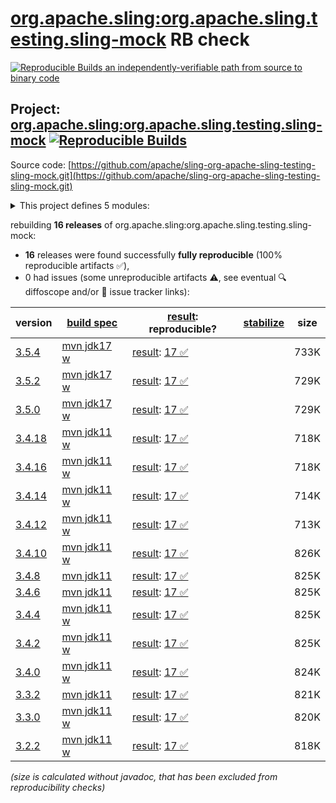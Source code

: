 [org.apache.sling:org.apache.sling.testing.sling-mock](https://central.sonatype.com/artifact/org.apache.sling/org.apache.sling.testing.sling-mock/versions) RB check
=======

[![Reproducible Builds](https://reproducible-builds.org/images/logos/rb.svg) an independently-verifiable path from source to binary code](https://reproducible-builds.org/)

## Project: [org.apache.sling:org.apache.sling.testing.sling-mock](https://central.sonatype.com/artifact/org.apache.sling/org.apache.sling.testing.sling-mock/versions) [![Reproducible Builds](https://img.shields.io/endpoint?url=https://raw.githubusercontent.com/jvm-repo-rebuild/reproducible-central/master/content/org/apache/sling/org.apache.sling.testing.sling-mock/badge.json)](https://github.com/jvm-repo-rebuild/reproducible-central/blob/master/content/org/apache/sling/org.apache.sling.testing.sling-mock/README.md)

Source code: [https://github.com/apache/sling-org-apache-sling-testing-sling-mock.git](https://github.com/apache/sling-org-apache-sling-testing-sling-mock.git)

<details><summary>This project defines 5 modules:</summary>

* [org.apache.sling:org.apache.sling.testing.sling-mock](https://central.sonatype.com/artifact/org.apache.sling/org.apache.sling.testing.sling-mock/overview)
* [org.apache.sling:org.apache.sling.testing.sling-mock.core](https://central.sonatype.com/artifact/org.apache.sling/org.apache.sling.testing.sling-mock.core/overview)
* [org.apache.sling:org.apache.sling.testing.sling-mock.junit4](https://central.sonatype.com/artifact/org.apache.sling/org.apache.sling.testing.sling-mock.junit4/overview)
* [org.apache.sling:org.apache.sling.testing.sling-mock.junit5](https://central.sonatype.com/artifact/org.apache.sling/org.apache.sling.testing.sling-mock.junit5/overview)
* [org.apache.sling:org.apache.sling.testing.sling-mock.parent](https://central.sonatype.com/artifact/org.apache.sling/org.apache.sling.testing.sling-mock.parent/overview)
</details>

rebuilding **16 releases** of org.apache.sling:org.apache.sling.testing.sling-mock:
- **16** releases were found successfully **fully reproducible** (100% reproducible artifacts :white_check_mark:),
- 0 had issues (some unreproducible artifacts :warning:, see eventual :mag: diffoscope and/or :memo: issue tracker links):

| version | [build spec](/BUILDSPEC.md) | [result](https://reproducible-builds.org/docs/jvm/): reproducible? | [stabilize](https://github.com/google/oss-rebuild/blob/main/cmd/stabilize/README.md) | size |
| -- | --------- | ------ | ------ | -- |
| [3.5.4](https://central.sonatype.com/artifact/org.apache.sling/org.apache.sling.testing.sling-mock/3.5.4/pom) | [mvn jdk17 w](org.apache.sling.testing.sling-mock-3.5.4.buildspec) | [result](org.apache.sling.testing.sling-mock-3.5.4.buildinfo): [17 :white_check_mark: ](org.apache.sling.testing.sling-mock-3.5.4.buildcompare) | | 733K |
| [3.5.2](https://central.sonatype.com/artifact/org.apache.sling/org.apache.sling.testing.sling-mock/3.5.2/pom) | [mvn jdk17 w](org.apache.sling.testing.sling-mock-3.5.2.buildspec) | [result](org.apache.sling.testing.sling-mock-3.5.2.buildinfo): [17 :white_check_mark: ](org.apache.sling.testing.sling-mock-3.5.2.buildcompare) | | 729K |
| [3.5.0](https://central.sonatype.com/artifact/org.apache.sling/org.apache.sling.testing.sling-mock/3.5.0/pom) | [mvn jdk17 w](org.apache.sling.testing.sling-mock-3.5.0.buildspec) | [result](org.apache.sling.testing.sling-mock-3.5.0.buildinfo): [17 :white_check_mark: ](org.apache.sling.testing.sling-mock-3.5.0.buildcompare) | | 729K |
| [3.4.18](https://central.sonatype.com/artifact/org.apache.sling/org.apache.sling.testing.sling-mock/3.4.18/pom) | [mvn jdk11 w](org.apache.sling.testing.sling-mock-3.4.18.buildspec) | [result](org.apache.sling.testing.sling-mock-3.4.18.buildinfo): [17 :white_check_mark: ](org.apache.sling.testing.sling-mock-3.4.18.buildcompare) | | 718K |
| [3.4.16](https://central.sonatype.com/artifact/org.apache.sling/org.apache.sling.testing.sling-mock/3.4.16/pom) | [mvn jdk11 w](org.apache.sling.testing.sling-mock-3.4.16.buildspec) | [result](org.apache.sling.testing.sling-mock-3.4.16.buildinfo): [17 :white_check_mark: ](org.apache.sling.testing.sling-mock-3.4.16.buildcompare) | | 718K |
| [3.4.14](https://central.sonatype.com/artifact/org.apache.sling/org.apache.sling.testing.sling-mock/3.4.14/pom) | [mvn jdk11 w](org.apache.sling.testing.sling-mock-3.4.14.buildspec) | [result](org.apache.sling.testing.sling-mock-3.4.14.buildinfo): [17 :white_check_mark: ](org.apache.sling.testing.sling-mock-3.4.14.buildcompare) | | 714K |
| [3.4.12](https://central.sonatype.com/artifact/org.apache.sling/org.apache.sling.testing.sling-mock/3.4.12/pom) | [mvn jdk11 w](org.apache.sling.testing.sling-mock-3.4.12.buildspec) | [result](org.apache.sling.testing.sling-mock-3.4.12.buildinfo): [17 :white_check_mark: ](org.apache.sling.testing.sling-mock-3.4.12.buildcompare) | | 713K |
| [3.4.10](https://central.sonatype.com/artifact/org.apache.sling/org.apache.sling.testing.sling-mock/3.4.10/pom) | [mvn jdk11 w](org.apache.sling.testing.sling-mock-3.4.10.buildspec) | [result](org.apache.sling.testing.sling-mock-3.4.10.buildinfo): [17 :white_check_mark: ](org.apache.sling.testing.sling-mock-3.4.10.buildcompare) | | 826K |
| [3.4.8](https://central.sonatype.com/artifact/org.apache.sling/org.apache.sling.testing.sling-mock/3.4.8/pom) | [mvn jdk11](org.apache.sling.testing.sling-mock-3.4.8.buildspec) | [result](org.apache.sling.testing.sling-mock-3.4.8.buildinfo): [17 :white_check_mark: ](org.apache.sling.testing.sling-mock-3.4.8.buildcompare) | | 825K |
| [3.4.6](https://central.sonatype.com/artifact/org.apache.sling/org.apache.sling.testing.sling-mock/3.4.6/pom) | [mvn jdk11](org.apache.sling.testing.sling-mock-3.4.6.buildspec) | [result](org.apache.sling.testing.sling-mock-3.4.6.buildinfo): [17 :white_check_mark: ](org.apache.sling.testing.sling-mock-3.4.6.buildcompare) | | 825K |
| [3.4.4](https://central.sonatype.com/artifact/org.apache.sling/org.apache.sling.testing.sling-mock/3.4.4/pom) | [mvn jdk11 w](org.apache.sling.testing.sling-mock-3.4.4.buildspec) | [result](org.apache.sling.testing.sling-mock-3.4.4.buildinfo): [17 :white_check_mark: ](org.apache.sling.testing.sling-mock-3.4.4.buildcompare) | | 825K |
| [3.4.2](https://central.sonatype.com/artifact/org.apache.sling/org.apache.sling.testing.sling-mock/3.4.2/pom) | [mvn jdk11 w](org.apache.sling.testing.sling-mock-3.4.2.buildspec) | [result](org.apache.sling.testing.sling-mock-3.4.2.buildinfo): [17 :white_check_mark: ](org.apache.sling.testing.sling-mock-3.4.2.buildcompare) | | 825K |
| [3.4.0](https://central.sonatype.com/artifact/org.apache.sling/org.apache.sling.testing.sling-mock/3.4.0/pom) | [mvn jdk11 w](org.apache.sling.testing.sling-mock-3.4.0.buildspec) | [result](org.apache.sling.testing.sling-mock-3.4.0.buildinfo): [17 :white_check_mark: ](org.apache.sling.testing.sling-mock-3.4.0.buildcompare) | | 824K |
| [3.3.2](https://central.sonatype.com/artifact/org.apache.sling/org.apache.sling.testing.sling-mock/3.3.2/pom) | [mvn jdk11](org.apache.sling.testing.sling-mock-3.3.2.buildspec) | [result](org.apache.sling.testing.sling-mock-3.3.2.buildinfo): [17 :white_check_mark: ](org.apache.sling.testing.sling-mock-3.3.2.buildcompare) | | 821K |
| [3.3.0](https://central.sonatype.com/artifact/org.apache.sling/org.apache.sling.testing.sling-mock/3.3.0/pom) | [mvn jdk11 w](org.apache.sling.testing.sling-mock-3.3.0.buildspec) | [result](org.apache.sling.testing.sling-mock-3.3.0.buildinfo): [17 :white_check_mark: ](org.apache.sling.testing.sling-mock-3.3.0.buildcompare) | | 820K |
| [3.2.2](https://central.sonatype.com/artifact/org.apache.sling/org.apache.sling.testing.sling-mock/3.2.2/pom) | [mvn jdk11 w](org.apache.sling.testing.sling-mock-3.2.2.buildspec) | [result](org.apache.sling.testing.sling-mock-3.2.2.buildinfo): [17 :white_check_mark: ](org.apache.sling.testing.sling-mock-3.2.2.buildcompare) | | 818K |

<i>(size is calculated without javadoc, that has been excluded from reproducibility checks)</i>
